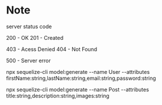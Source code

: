 # Note

server status code

200 - OK
201 - Created

403 - Acess Denied
404 - Not Found

500 - Server error

npx sequelize-cli model:generate --name User --attributes firstName:string,lastName:string,email:string,password:string

npx sequelize-cli model:generate --name Post --attributes title:string,description:string,images:string
